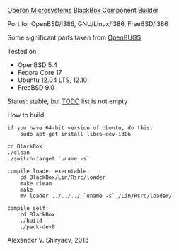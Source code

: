[Oberon Microsystems](http://www.oberon.ch/) [BlackBox Component Builder](http://www.oberon.ch/blackbox.html)

Port for OpenBSD/i386, GNU/Linux/i386, FreeBSD/i386

Some significant parts taken from [OpenBUGS](http://www.openbugs.info/)

Tested on:
* OpenBSD 5.4
* Fedora Core 17
* Ubuntu 12.04 LTS, 12.10
* FreeBSD 9.0

Status: stable, but [TODO](TODO) list is not empty

How to build:

	if you have 64-bit version of Ubuntu, do this:
		sudo apt-get install libc6-dev-i386

	cd BlackBox
	./clean
	./switch-target `uname -s`

	compile loader executable:
		cd BlackBox/Lin/Rsrc/loader
		make clean
		make
		mv loader ../../../_`uname -s`_/Lin/Rsrc/loader/

	compile self:
		cd BlackBox
		./build
		./pack-dev0

Alexander V. Shiryaev, 2013

